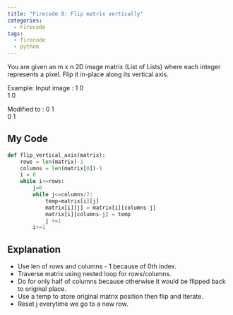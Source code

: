 ```yaml
---
title: "Firecode 8: Flip matrix vertically"
categories:
  - Firecode
tags:
  - firecode
  - python
---
```

You are given an m x n 2D image matrix (List of Lists) where each integer represents a pixel. Flip it in-place along its vertical axis.

Example:
Input image :
1 0              
1 0

Modified to :
0 1              
0 1


## My Code

```python
def flip_vertical_axis(matrix):
    rows = len(matrix)-1
    columns = len(matrix[0])-1
    i = 0
    while i<=rows:
        j=0
        while j<=columns/2:
            temp=matrix[i][j]
            matrix[i][j] = matrix[i][columns-j]
            matrix[i][columns-j] = temp
            j +=1
        i+=1
```

## Explanation

* Use len of rows and columns - 1 because of 0th index.
* Traverse matrix using nested loop for rows/columns.
* Do for only half of columns because otherwise it would be flipped back to original place.
* Use a temp to store original matrix position then flip and Iterate.
* Reset j everytime we go to a new row.
